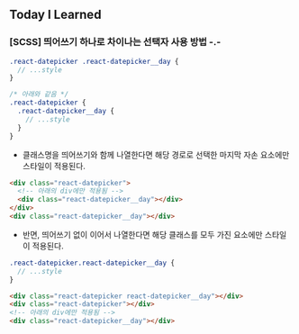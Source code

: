 ## Today I Learned

### [SCSS] 띄어쓰기 하나로 차이나는 선택자 사용 방법 -.-

```scss
.react-datepicker .react-datepicker__day {
  // ...style
}

/* 아래와 같음 */
.react-datepicker {
  .react-datepicker__day {
    // ...style
  }
}
```

- 클래스명을 띄어쓰기와 함께 나열한다면 해당 경로로 선택한 마지막 자손 요소에만 스타일이 적용된다.

```html
<div class="react-datepicker">
  <!-- 아래의 div에만 적용됨 -->
  <div class="react-datepicker__day"></div>
</div>
<div class="react-datepicker__day"></div>
```

- 반면, 띄어쓰기 없이 이어서 나열한다면 해당 클래스를 모두 가진 요소에만 스타일이 적용된다.

```scss
.react-datepicker.react-datepicker__day {
  // ...style
}
```

```html
<div class="react-datepicker react-datepicker__day"></div>
<div class="react-datepicker"></div>
<!-- 아래의 div에만 적용됨 -->
<div class="react-datepicker__day"></div>
```
